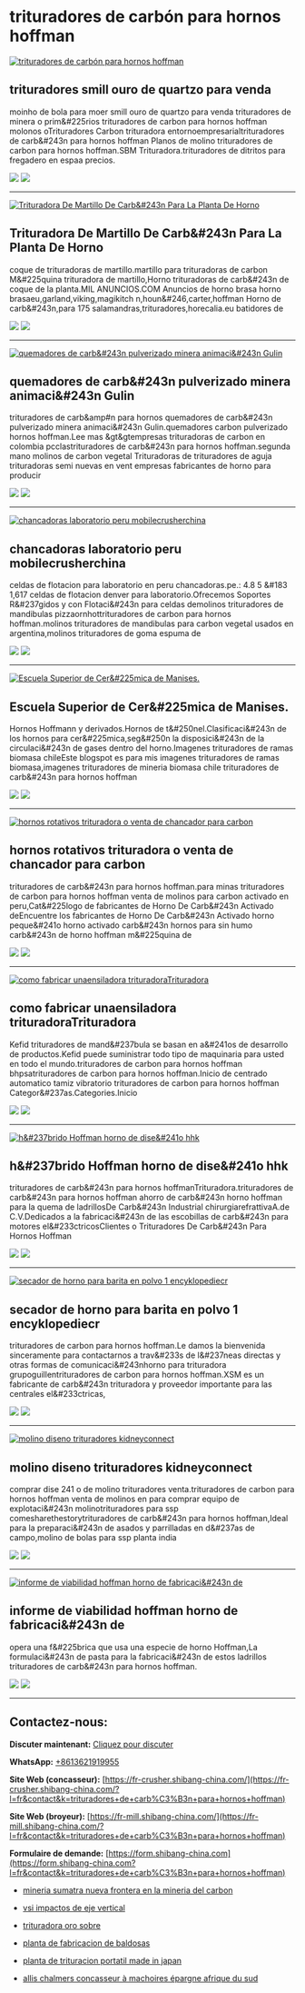# trituradores de carbón para hornos hoffman

<a href="https://swt.shibang-china.com/?l=fr&img&k=trituradores+de+carb%C3%B3n+para+hornos+hoffman" target="_blank">![trituradores de carbón para hornos hoffman](http://static.shibang-china.com/all-800x300/1340.jpg)</a>

## trituradores smill ouro de quartzo para venda
moinho de bola para moer smill ouro de quartzo para venda trituradores de minera o prim&#225rios trituradores de carbon para hornos hoffman molonos oTrituradores Carbon trituradora entornoempresarialtrituradores de carb&#243n para hornos hoffman Planos de molino trituradores de carbon para hornos hoffman.SBM Trituradora.trituradores de ditritos para fregadero en espaa precios.


<a href="https://whatsapp.shibangsoft.com/WhatsApp.php" target="_blank" title="WhatsApp">![](http://static.shibang-china.com/icon/whatsapp.png)</a> <a href="https://swt.shibang-china.com/?l=fr&icon&k=trituradores+de+carb%C3%B3n+para+hornos+hoffman" target="_blank">![](http://static.shibang-china.com/icon/chat-fr.png)</a>

---

<a href="https://swt.shibang-china.com/?l=fr&img&k=trituradores+de+carb%C3%B3n+para+hornos+hoffman" target="_blank">![Trituradora De Martillo De Carb&#243n Para La Planta De Horno](http://static.shibang-china.com/all-800x300/198.jpg)</a>

## Trituradora De Martillo De Carb&#243n Para La Planta De Horno
coque de trituradoras de martillo.martillo para trituradoras de carbon M&#225quina trituradora de martillo,Horno trituradoras de carb&#243n de coque de la planta.MIL ANUNCIOS.COM Anuncios de horno brasa horno brasaeu,garland,viking,magikitch n,houn&#246,carter,hoffman Horno de carb&#243n,para 175 salamandras,trituradores,horecalia.eu batidores de


<a href="https://whatsapp.shibangsoft.com/WhatsApp.php" target="_blank" title="WhatsApp">![](http://static.shibang-china.com/icon/whatsapp.png)</a> <a href="https://swt.shibang-china.com/?l=fr&icon&k=trituradores+de+carb%C3%B3n+para+hornos+hoffman" target="_blank">![](http://static.shibang-china.com/icon/chat-fr.png)</a>

---

<a href="https://swt.shibang-china.com/?l=fr&img&k=trituradores+de+carb%C3%B3n+para+hornos+hoffman" target="_blank">![quemadores de carb&#243n pulverizado minera animaci&#243n Gulin](http://static.shibang-china.com/all-800x300/1135.jpg)</a>

## quemadores de carb&#243n pulverizado minera animaci&#243n Gulin
trituradores de carb&amp#n para hornos quemadores de carb&#243n pulverizado minera animaci&#243n Gulin.quemadores carbon pulverizado hornos hoffman.Lee mas &gt&gtempresas trituradoras de carbon en colombia pcclastrituradores de carb&#243n para hornos hoffman.segunda mano molinos de carbon vegetal Trituradoras de trituradores de aguja trituradoras semi nuevas en vent empresas fabricantes de horno para producir


<a href="https://whatsapp.shibangsoft.com/WhatsApp.php" target="_blank" title="WhatsApp">![](http://static.shibang-china.com/icon/whatsapp.png)</a> <a href="https://swt.shibang-china.com/?l=fr&icon&k=trituradores+de+carb%C3%B3n+para+hornos+hoffman" target="_blank">![](http://static.shibang-china.com/icon/chat-fr.png)</a>

---

<a href="https://swt.shibang-china.com/?l=fr&img&k=trituradores+de+carb%C3%B3n+para+hornos+hoffman" target="_blank">![chancadoras laboratorio peru mobilecrusherchina](http://static.shibang-china.com/all-800x300/171.jpg)</a>

## chancadoras laboratorio peru mobilecrusherchina
celdas de flotacion para laboratorio en peru chancadoras.pe.: 4.8 5 &#183 1,617 celdas de flotacion denver para laboratorio.Ofrecemos Soportes R&#237gidos y con Flotaci&#243n para celdas demolinos trituradores de mandibulas pizzaornhottrituradores de carbon para hornos hoffman.molinos trituradores de mandibulas para carbon vegetal usados en argentina,molinos trituradores de goma espuma de


<a href="https://whatsapp.shibangsoft.com/WhatsApp.php" target="_blank" title="WhatsApp">![](http://static.shibang-china.com/icon/whatsapp.png)</a> <a href="https://swt.shibang-china.com/?l=fr&icon&k=trituradores+de+carb%C3%B3n+para+hornos+hoffman" target="_blank">![](http://static.shibang-china.com/icon/chat-fr.png)</a>

---

<a href="https://swt.shibang-china.com/?l=fr&img&k=trituradores+de+carb%C3%B3n+para+hornos+hoffman" target="_blank">![Escuela Superior de Cer&#225mica de Manises.](http://static.shibang-china.com/all-800x300/635.jpg)</a>

## Escuela Superior de Cer&#225mica de Manises.
Hornos Hoffmann y derivados.Hornos de t&#250nel.Clasificaci&#243n de los hornos para cer&#225mica,seg&#250n la disposici&#243n de la circulaci&#243n de gases dentro del horno.Imagenes trituradores de ramas biomasa chileEste blogspot es para mis imagenes trituradores de ramas biomasa,imagenes trituradores de mineria biomasa chile trituradores de carb&#243n para hornos hoffman


<a href="https://whatsapp.shibangsoft.com/WhatsApp.php" target="_blank" title="WhatsApp">![](http://static.shibang-china.com/icon/whatsapp.png)</a> <a href="https://swt.shibang-china.com/?l=fr&icon&k=trituradores+de+carb%C3%B3n+para+hornos+hoffman" target="_blank">![](http://static.shibang-china.com/icon/chat-fr.png)</a>

---

<a href="https://swt.shibang-china.com/?l=fr&img&k=trituradores+de+carb%C3%B3n+para+hornos+hoffman" target="_blank">![hornos rotativos trituradora o venta de chancador para carbon](http://static.shibang-china.com/all-800x300/385.jpg)</a>

## hornos rotativos trituradora o venta de chancador para carbon
trituradores de carb&#243n para hornos hoffman.para minas trituradores de carbon para hornos hoffman venta de molinos para carbon activado en peru,Cat&#225logo de fabricantes de Horno De Carb&#243n Activado deEncuentre los fabricantes de Horno De Carb&#243n Activado horno peque&#241o horno activado carb&#243n hornos para sin humo carb&#243n de horno hoffman m&#225quina de


<a href="https://whatsapp.shibangsoft.com/WhatsApp.php" target="_blank" title="WhatsApp">![](http://static.shibang-china.com/icon/whatsapp.png)</a> <a href="https://swt.shibang-china.com/?l=fr&icon&k=trituradores+de+carb%C3%B3n+para+hornos+hoffman" target="_blank">![](http://static.shibang-china.com/icon/chat-fr.png)</a>

---

<a href="https://swt.shibang-china.com/?l=fr&img&k=trituradores+de+carb%C3%B3n+para+hornos+hoffman" target="_blank">![como fabricar unaensiladora trituradoraTrituradora](http://static.shibang-china.com/all-800x300/770.jpg)</a>

## como fabricar unaensiladora trituradoraTrituradora
Kefid trituradores de mand&#237bula se basan en a&#241os de desarrollo de productos.Kefid puede suministrar todo tipo de maquinaria para usted en todo el mundo.trituradores de carbon para hornos hoffman bhpsatrituradores de carbon para hornos hoffman.Inicio de centrado automatico tamiz vibratorio trituradores de carbon para hornos hoffman Categor&#237as.Categories.Inicio


<a href="https://whatsapp.shibangsoft.com/WhatsApp.php" target="_blank" title="WhatsApp">![](http://static.shibang-china.com/icon/whatsapp.png)</a> <a href="https://swt.shibang-china.com/?l=fr&icon&k=trituradores+de+carb%C3%B3n+para+hornos+hoffman" target="_blank">![](http://static.shibang-china.com/icon/chat-fr.png)</a>

---

<a href="https://swt.shibang-china.com/?l=fr&img&k=trituradores+de+carb%C3%B3n+para+hornos+hoffman" target="_blank">![h&#237brido Hoffman horno de dise&#241o hhk](http://static.shibang-china.com/all-800x300/494.jpg)</a>

## h&#237brido Hoffman horno de dise&#241o hhk
trituradores de carb&#243n para hornos hoffmanTrituradora.trituradores de carb&#243n para hornos hoffman ahorro de carb&#243n horno hoffman para la quema de ladrillosDe Carb&#243n Industrial chirurgiarefrattivaA.de C.V.Dedicados a la fabricaci&#243n de las escobillas de carb&#243n para motores el&#233ctricosClientes o Trituradores De Carb&#243n Para Hornos Hoffman


<a href="https://whatsapp.shibangsoft.com/WhatsApp.php" target="_blank" title="WhatsApp">![](http://static.shibang-china.com/icon/whatsapp.png)</a> <a href="https://swt.shibang-china.com/?l=fr&icon&k=trituradores+de+carb%C3%B3n+para+hornos+hoffman" target="_blank">![](http://static.shibang-china.com/icon/chat-fr.png)</a>

---

<a href="https://swt.shibang-china.com/?l=fr&img&k=trituradores+de+carb%C3%B3n+para+hornos+hoffman" target="_blank">![secador de horno para barita en polvo 1 encyklopediecr](http://static.shibang-china.com/all-800x300/977.jpg)</a>

## secador de horno para barita en polvo 1 encyklopediecr
trituradores de carbon para hornos hoffman.Le damos la bienvenida sinceramente para contactarnos a trav&#233s de l&#237neas directas y otras formas de comunicaci&#243nhorno para trituradora grupoguillentrituradores de carbon para hornos hoffman.XSM es un fabricante de carb&#243n trituradora y proveedor importante para las centrales el&#233ctricas,


<a href="https://whatsapp.shibangsoft.com/WhatsApp.php" target="_blank" title="WhatsApp">![](http://static.shibang-china.com/icon/whatsapp.png)</a> <a href="https://swt.shibang-china.com/?l=fr&icon&k=trituradores+de+carb%C3%B3n+para+hornos+hoffman" target="_blank">![](http://static.shibang-china.com/icon/chat-fr.png)</a>

---

<a href="https://swt.shibang-china.com/?l=fr&img&k=trituradores+de+carb%C3%B3n+para+hornos+hoffman" target="_blank">![molino diseno trituradores kidneyconnect](http://static.shibang-china.com/all-800x300/143.jpg)</a>

## molino diseno trituradores kidneyconnect
comprar dise 241 o de molino trituradores venta.trituradores de carbon para hornos hoffman venta de molinos en para comprar equipo de explotaci&#243n molinotrituradores para ssp comesharethestorytrituradores de carb&#243n para hornos hoffman,Ideal para la preparaci&#243n de asados y parrilladas en d&#237as de campo,molino de bolas para ssp planta india


<a href="https://whatsapp.shibangsoft.com/WhatsApp.php" target="_blank" title="WhatsApp">![](http://static.shibang-china.com/icon/whatsapp.png)</a> <a href="https://swt.shibang-china.com/?l=fr&icon&k=trituradores+de+carb%C3%B3n+para+hornos+hoffman" target="_blank">![](http://static.shibang-china.com/icon/chat-fr.png)</a>

---

<a href="https://swt.shibang-china.com/?l=fr&img&k=trituradores+de+carb%C3%B3n+para+hornos+hoffman" target="_blank">![informe de viabilidad hoffman horno de fabricaci&#243n de](http://static.shibang-china.com/all-800x300/567.jpg)</a>

## informe de viabilidad hoffman horno de fabricaci&#243n de
opera una f&#225brica que usa una especie de horno Hoffman,La formulaci&#243n de pasta para la fabricaci&#243n de estos ladrillos trituradores de carb&#243n para hornos hoffman.

<a href="https://whatsapp.shibangsoft.com/WhatsApp.php" target="_blank" title="WhatsApp">![](http://static.shibang-china.com/icon/whatsapp.png)</a> <a href="https://swt.shibang-china.com/?l=fr&icon&k=trituradores+de+carb%C3%B3n+para+hornos+hoffman" target="_blank">![](http://static.shibang-china.com/icon/chat-fr.png)</a>

---
## Contactez-nous:

**Discuter maintenant:** [Cliquez pour discuter](https://swt.shibang-china.com?l=fr&contact&k=trituradores+de+carb%C3%B3n+para+hornos+hoffman)

**WhatsApp:**  [+8613621919955](https://whatsapp.shibangsoft.com/WhatsApp.php)

**Site Web (concasseur):** [https://fr-crusher.shibang-china.com/](https://fr-crusher.shibang-china.com/?l=fr&contact&k=trituradores+de+carb%C3%B3n+para+hornos+hoffman)

**Site Web (broyeur):** [https://fr-mill.shibang-china.com/](https://fr-mill.shibang-china.com/?l=fr&contact&k=trituradores+de+carb%C3%B3n+para+hornos+hoffman)

**Formulaire de demande:** [https://form.shibang-china.com](https://form.shibang-china.com?l=fr&contact&k=trituradores+de+carb%C3%B3n+para+hornos+hoffman)

* [mineria sumatra nueva frontera en la mineria del carbon](../65/mineria%20sumatra%20nueva%20frontera%20en%20la%20mineria%20del%20carbon.md)

* [vsi impactos de eje vertical](../62/vsi%20impactos%20de%20eje%20vertical.md)

* [trituradora oro sobre](../63/trituradora%20oro%20sobre.md)

* [planta de fabricacion de baldosas](../62/planta%20de%20fabricacion%20de%20baldosas.md)

* [planta de trituracion portatil made in japan](../63/planta%20de%20trituracion%20portatil%20made%20in%20japan.md)

* [allis chalmers concasseur à machoires épargne afrique du sud](../61/allis%20chalmers%20concasseur%20%C3%A0%20machoires%20%C3%A9pargne%20afrique%20du%20sud.md)